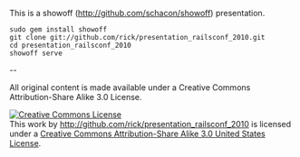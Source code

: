 This is a showoff (http://github.com/schacon/showoff) presentation.

    sudo gem install showoff
    git clone git://github.com/rick/presentation_railsconf_2010.git
    cd presentation_railsconf_2010
    showoff serve

--

All original content is made available under a Creative Commons Attribution-Share Alike 3.0 License.

<a rel="license" href="http://creativecommons.org/licenses/by-sa/3.0/us/"><img alt="Creative Commons License" style="border-width:0" src="http://i.creativecommons.org/l/by-sa/3.0/us/80x15.png" /></a><br />This <span xmlns:dc="http://purl.org/dc/elements/1.1/" href="http://purl.org/dc/dcmitype/InteractiveResource" rel="dc:type">work</span> by <a xmlns:cc="http://creativecommons.org/ns#" href="http://github.com/rick/presentation_railsconf_2010" property="cc:attributionName" rel="cc:attributionURL">http://github.com/rick/presentation_railsconf_2010</a> is licensed under a <a rel="license" href="http://creativecommons.org/licenses/by-sa/3.0/us/">Creative Commons Attribution-Share Alike 3.0 United States License</a>.

